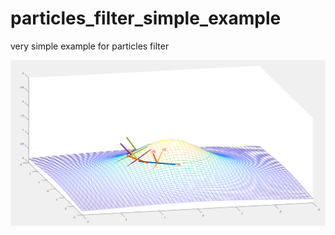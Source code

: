 # particles_filter_simple_example
very simple example for particles filter

![avatar](https://github.com/yxy1996/particles_filter_simple_example/blob/master/QQ%E6%88%AA%E5%9B%BE20190601120243.png?raw=true)
